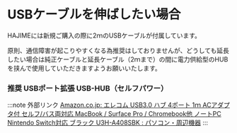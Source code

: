 # USBケーブルを伸ばしたい場合

HAJIMEには新規ご購入の際に2ｍのUSBケーブルが付属しています。

原則、通信障害が起こりやすくなる為推奨はしておりませんが、どうしても延長したい場合は純正ケーブルと延長ケーブル（2ｍまで）の間に電力供給型のHUBを挟んで使用していただきますようお願いいたします。

### 推奨 USBポート拡張 USB-HUB（セルフパワー）

:::note 外部リンク
[Amazon.co.jp: エレコム USB3.0 ハブ 4ポート 1ｍ ACアダプタ付 セルフ/バス両対応 MacBook / Surface Pro / Chromebook他 ノートPC Nintendo Switch対応 ブラック U3H-A408SBK : パソコン・周辺機器](https://www.amazon.co.jp/dp/B00KKJJCXC/?coliid=I9R7OGQUCPEL4&colid=2P27YP4M43BSD&psc=1) 
:::
